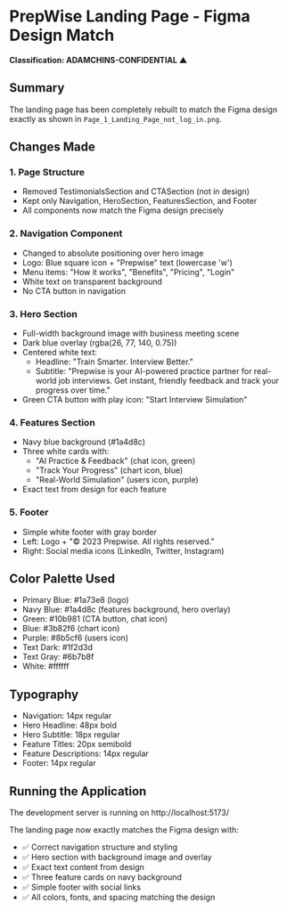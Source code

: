 # PrepWise Landing Page - Figma Design Match
**Classification: ADAMCHINS-CONFIDENTIAL ▲**

## Summary
The landing page has been completely rebuilt to match the Figma design exactly as shown in `Page_1_Landing_Page_not_log_in.png`.

## Changes Made

### 1. Page Structure
- Removed TestimonialsSection and CTASection (not in design)
- Kept only Navigation, HeroSection, FeaturesSection, and Footer
- All components now match the Figma design precisely

### 2. Navigation Component
- Changed to absolute positioning over hero image
- Logo: Blue square icon + "Prepwise" text (lowercase 'w')
- Menu items: "How it works", "Benefits", "Pricing", "Login"
- White text on transparent background
- No CTA button in navigation

### 3. Hero Section
- Full-width background image with business meeting scene
- Dark blue overlay (rgba(26, 77, 140, 0.75))
- Centered white text:
  - Headline: "Train Smarter. Interview Better."
  - Subtitle: "Prepwise is your AI-powered practice partner for real-world job interviews. Get instant, friendly feedback and track your progress over time."
- Green CTA button with play icon: "Start Interview Simulation"

### 4. Features Section
- Navy blue background (#1a4d8c)
- Three white cards with:
  - "AI Practice & Feedback" (chat icon, green)
  - "Track Your Progress" (chart icon, blue)
  - "Real-World Simulation" (users icon, purple)
- Exact text from design for each feature

### 5. Footer
- Simple white footer with gray border
- Left: Logo + "© 2023 Prepwise. All rights reserved."
- Right: Social media icons (LinkedIn, Twitter, Instagram)

## Color Palette Used
- Primary Blue: #1a73e8 (logo)
- Navy Blue: #1a4d8c (features background, hero overlay)
- Green: #10b981 (CTA button, chat icon)
- Blue: #3b82f6 (chart icon)
- Purple: #8b5cf6 (users icon)
- Text Dark: #1f2d3d
- Text Gray: #6b7b8f
- White: #ffffff

## Typography
- Navigation: 14px regular
- Hero Headline: 48px bold
- Hero Subtitle: 18px regular
- Feature Titles: 20px semibold
- Feature Descriptions: 14px regular
- Footer: 14px regular

## Running the Application
The development server is running on http://localhost:5173/

The landing page now exactly matches the Figma design with:
- ✅ Correct navigation structure and styling
- ✅ Hero section with background image and overlay
- ✅ Exact text content from design
- ✅ Three feature cards on navy background
- ✅ Simple footer with social links
- ✅ All colors, fonts, and spacing matching the design
